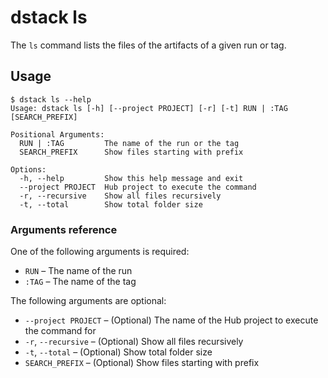 # dstack ls

The `ls` command lists the files of the artifacts of a given run or tag.

## Usage

<div class="termy">

```shell
$ dstack ls --help
Usage: dstack ls [-h] [--project PROJECT] [-r] [-t] RUN | :TAG [SEARCH_PREFIX]

Positional Arguments:
  RUN | :TAG         The name of the run or the tag
  SEARCH_PREFIX      Show files starting with prefix

Options:
  -h, --help         Show this help message and exit
  --project PROJECT  Hub project to execute the command
  -r, --recursive    Show all files recursively
  -t, --total        Show total folder size
```

</div>

### Arguments reference

One of the following arguments is required:

- `RUN` – The name of the run
- `:TAG` – The name of the tag

The following arguments are optional:

-  `--project PROJECT` – (Optional) The name of the Hub project to execute the command for
- `-r`, `--recursive` – (Optional) Show all files recursively
- `-t`, `--total` – (Optional) Show total folder size
- `SEARCH_PREFIX` – (Optional) Show files starting with prefix